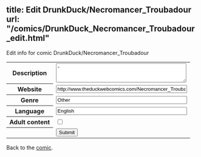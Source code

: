 title: Edit DrunkDuck/Necromancer_Troubadour
url: "/comics/DrunkDuck_Necromancer_Troubadour_edit.html"
---
Edit info for comic DrunkDuck/Necromancer_Troubadour

<form name="comic" action="http://gaepostmail.appspot.com/comic/" method="post">
<table class="comicinfo">
<tr>
<th>Description</th><td><textarea name="description" cols="40" rows="3">-</textarea></td>
</tr>
<tr>
<th>Website</th><td><input type="text" name="url" value="http://www.theduckwebcomics.com/Necromancer_Troubadour/" size="40"/></td>
</tr>
<tr>
<th>Genre</th><td><input type="text" name="genre" value="Other" size="40"/></td>
</tr>
<tr>
<th>Language</th><td><input type="text" name="language" value="English" size="40"/></td>
</tr>
<tr>
<th>Adult content</th><td><input type="checkbox" name="adult" value="adult" /></td>
</tr>
<tr>
<th></th><td>
<input type="hidden" name="comic" value="DrunkDuck_Necromancer_Troubadour" />
<input type="submit" name="submit" value="Submit" />
</td>
</tr>
</table>
</form>

Back to the [comic](DrunkDuck_Necromancer_Troubadour.html).
